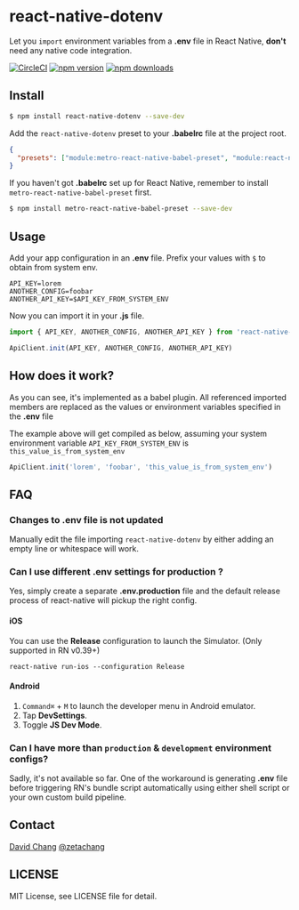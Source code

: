 # react-native-dotenv

Let you `import` environment variables from a **.env** file in React Native, **don't** need any native code integration.

[![CircleCI](https://circleci.com/gh/zetachang/react-native-dotenv.svg?style=svg)](https://circleci.com/gh/zetachang/react-native-dotenv)
[![npm version](https://img.shields.io/npm/v/react-native-dotenv.svg?style=flat-square)](https://www.npmjs.com/package/react-native-dotenv)
[![npm downloads](https://img.shields.io/npm/dt/react-native-dotenv.svg?style=flat-square)](https://www.npmjs.com/package/react-native-dotenv)

## Install

```sh
$ npm install react-native-dotenv --save-dev
```

Add the `react-native-dotenv` preset to your **.babelrc** file at the project root.

```json
{
  "presets": ["module:metro-react-native-babel-preset", "module:react-native-dotenv"]
}
```

If you haven't got **.babelrc** set up for React Native, remember to install `metro-react-native-babel-preset` first.

```sh
$ npm install metro-react-native-babel-preset --save-dev
```

## Usage

Add your app configuration in an **.env** file. Prefix your values with `$` to obtain from system env.

```
API_KEY=lorem
ANOTHER_CONFIG=foobar
ANOTHER_API_KEY=$API_KEY_FROM_SYSTEM_ENV
```

Now you can import it in your **.js** file.

```js
import { API_KEY, ANOTHER_CONFIG, ANOTHER_API_KEY } from 'react-native-dotenv'

ApiClient.init(API_KEY, ANOTHER_CONFIG, ANOTHER_API_KEY)
```

## How does it work?

As you can see, it's implemented as a babel plugin. All referenced imported members are replaced as the values or environment variables specified in the **.env** file

The example above will get compiled as below, assuming your system environment variable `API_KEY_FROM_SYSTEM_ENV` is `this_value_is_from_system_env`

```js
ApiClient.init('lorem', 'foobar', 'this_value_is_from_system_env')
```


## FAQ

### Changes to .env file is not updated

Manually edit the file importing `react-native-dotenv` by either adding an empty line or whitespace will work.

### Can I use different **.env** settings for production ?

Yes, simply create a separate **.env.production** file and the default release process of react-native will pickup the right config.

#### iOS

You can use the **Release** configuration to launch the Simulator. (Only supported in RN v0.39+)

```
react-native run-ios --configuration Release
```
#### Android

1. `Command⌘` + `M` to launch the developer menu in Android emulator.
2. Tap **DevSettings**.
3. Toggle **JS Dev Mode**.

### Can I have more than `production` & `development` environment configs?

Sadly, it's not available so far. One of the workaround is generating **.env** file before triggering RN's bundle script automatically using either shell script or your own custom build pipeline.

## Contact

[David Chang](http://github.com/zetachang)
[@zetachang](https://twitter.com/zetachang)

## LICENSE

MIT License, see LICENSE file for detail.
